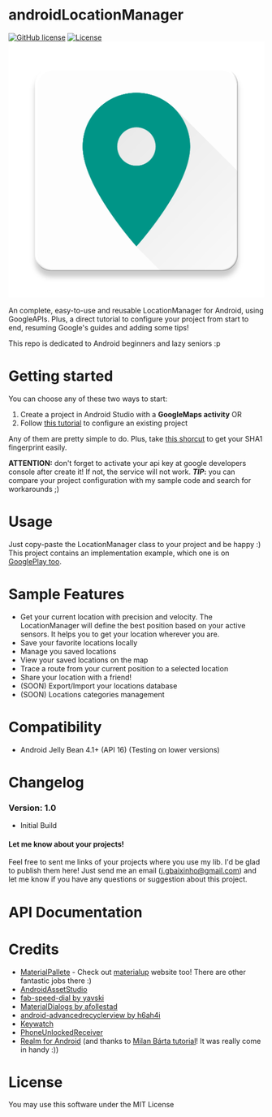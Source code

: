 # androidLocationManager

[![GitHub license](https://img.shields.io/github/license/mashape/apistatus.svg)](https://github.com/JGeraldoLima/androidLocationManager/blob/master/LICENSE.txt)
[![License](https://img.shields.io/badge/license-MIT-blue.svg)](https://github.com/JGeraldoLima/androidLocationManager/blob/master/LICENSE.txt)
![](screens/web_hi_res_512.png)

An complete, easy-to-use and reusable LocationManager for Android, using GoogleAPIs. 
Plus, a direct tutorial to configure your project from start to end, resuming Google's guides and adding some tips!

This repo is dedicated to Android beginners and lazy seniors :p

# Getting started

You can choose any of these two ways to start:

1. Create a project in Android Studio with a **GoogleMaps activity** OR
2. Follow [this tutorial](https://developers.google.com/maps/documentation/android-api/config) to configure an existing project

Any of them are pretty simple to do. Plus, take [this shorcut](http://stackoverflow.com/questions/27609442/how-to-get-the-sha1-fingerprint-certificate-in-android-studio-for-debug-mode) to get your SHA1 fingerprint easily.

**ATTENTION:** don't forget to activate your api key at google developers console after create it! If not, the service will not work.
**_TIP_:** you can compare your project configuration with my sample code and search for workarounds ;) 

# Usage

Just copy-paste the LocationManager class to your project and be happy :) 
This project contains an implementation example, which one is on [GooglePlay too](https://play.google.com/store/apps/details?id=locationmanager.jgeraldo.com.androidlocationmanager).

# Sample Features

- Get your current location with precision and velocity. The LocationManager will define the best position based on your active sensors. It helps you to get your location wherever you are.
- Save your favorite locations locally
- Manage you saved locations
- View your saved locations on the map
- Trace a route from your current position to a selected location
- Share your location with a friend!
- (SOON) Export/Import your locations database
- (SOON) Locations categories management 

# Compatibility

- Android Jelly Bean 4.1+ (API 16) (Testing on lower versions)

# Changelog

### Version: 1.0

  * Initial Build

#### Let me know about your projects!

Feel free to sent me links of your projects where you use my lib. I'd be glad to publish them here!
Just send me an email (j.gbaixinho@gmail.com) and let me know if you have any questions or suggestion about this project. 

# API Documentation

# Credits

- [MaterialPallete](https://www.materialpalette.com/) - Check out [materialup](https://material.uplabs.com/) website too! There are other fantastic jobs there :)
- [AndroidAssetStudio](http://romannurik.github.io/AndroidAssetStudio/index.html)
- [fab-speed-dial by yavski](https://github.com/yavski/fab-speed-dial)
- [MaterialDialogs by afollestad](https://github.com/afollestad/material-dialogs)
- [android-advancedrecyclerview by h6ah4i](https://github.com/h6ah4i/android-advancedrecyclerview)
- [Keywatch](http://stackoverflow.com/questions/8881951/detect-home-button-press-in-android)
- [PhoneUnlockedReceiver](http://stackoverflow.com/questions/3446202/android-detect-phone-unlock-event-not-screen-on)
- [Realm for Android](https://github.com/realm/realm-java) (and thanks to [Milan Bárta tutorial](https://barta.me/persist-data-android-realm/?utm_source=linkedin&utm_medium=AndroidProgramming&utm_campaign=PersistdataeffectivelywithAndroidRealmdatabase)! It was really come in handy :))

# License

You may use this software under the MIT License
